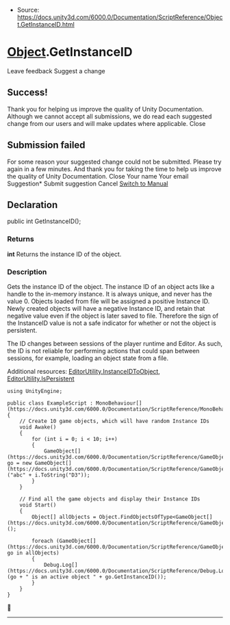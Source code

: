 * Source: https://docs.unity3d.com/6000.0/Documentation/ScriptReference/Object.GetInstanceID.html

#  [Object](https://docs.unity3d.com/6000.0/Documentation/ScriptReference/Object.html).GetInstanceID
Leave feedback
Suggest a change
## Success!
Thank you for helping us improve the quality of Unity Documentation. Although we cannot accept all submissions, we do read each suggested change from our users and will make updates where applicable.
Close
## Submission failed
For some reason your suggested change could not be submitted. Please <a>try again</a> in a few minutes. And thank you for taking the time to help us improve the quality of Unity Documentation.
Close
Your name Your email Suggestion* Submit suggestion
Cancel
[Switch to Manual](https://docs.unity3d.com/6000.0/Documentation/Manual/class-Object.html "Go to Object Component in the Manual")
## Declaration
public int GetInstanceID(); 
### Returns
**int** Returns the instance ID of the object. 
### Description
Gets the instance ID of the object.
The instance ID of an object acts like a handle to the in-memory instance. It is always unique, and never has the value 0. Objects loaded from file will be assigned a positive Instance ID. Newly created objects will have a negative Instance ID, and retain that negative value even if the object is later saved to file. Therefore the sign of the InstanceID value is not a safe indicator for whether or not the object is persistent.  
  
The ID changes between sessions of the player runtime and Editor. As such, the ID is not reliable for performing actions that could span between sessions, for example, loading an object state from a file.  
  
Additional resources: [EditorUtility.InstanceIDToObject](https://docs.unity3d.com/6000.0/Documentation/ScriptReference/EditorUtility.InstanceIDToObject.html), [EditorUtility.IsPersistent](https://docs.unity3d.com/6000.0/Documentation/ScriptReference/EditorUtility.IsPersistent.html)
```
using UnityEngine;  
  
public class ExampleScript : MonoBehaviour[](https://docs.unity3d.com/6000.0/Documentation/ScriptReference/MonoBehaviour.html)
{
    // Create 10 game objects, which will have random Instance IDs
    void Awake()
    {
        for (int i = 0; i < 10; i++)
        {
            GameObject[](https://docs.unity3d.com/6000.0/Documentation/ScriptReference/GameObject.html) go = new GameObject[](https://docs.unity3d.com/6000.0/Documentation/ScriptReference/GameObject.html)("abc" + i.ToString("D3"));
        }
    }  
  
    // Find all the game objects and display their Instance IDs
    void Start()
    {
        Object[] allObjects = Object.FindObjectsOfType<GameObject[](https://docs.unity3d.com/6000.0/Documentation/ScriptReference/GameObject.html)>();  
  
        foreach (GameObject[](https://docs.unity3d.com/6000.0/Documentation/ScriptReference/GameObject.html) go in allObjects)
        {
            Debug.Log[](https://docs.unity3d.com/6000.0/Documentation/ScriptReference/Debug.Log.html)(go + " is an active object " + go.GetInstanceID());
        }
    }
}

```

* * *
